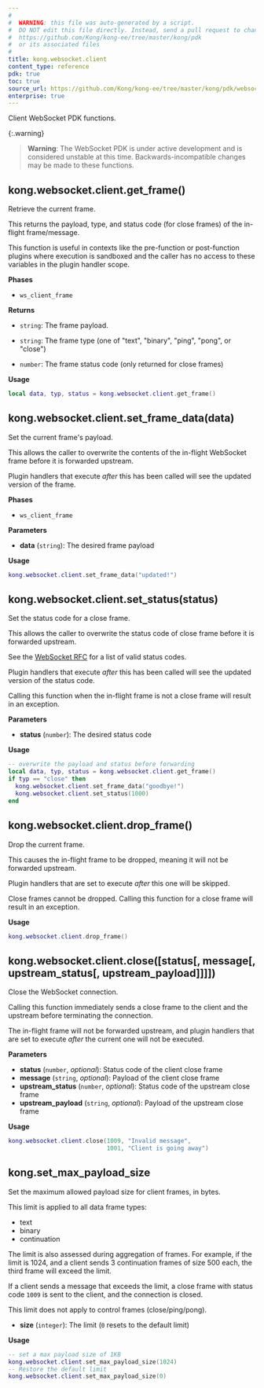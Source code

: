 ```yaml
---
#
#  WARNING: this file was auto-generated by a script.
#  DO NOT edit this file directly. Instead, send a pull request to change
#  https://github.com/Kong/kong-ee/tree/master/kong/pdk
#  or its associated files
#
title: kong.websocket.client
content_type: reference 
pdk: true
toc: true
source_url: https://github.com/Kong/kong-ee/tree/master/kong/pdk/websocket/client.lua
enterprise: true
---
```


<!-- vale off -->

Client WebSocket PDK functions.

{:.warning}
> **Warning**: The WebSocket PDK is under active development and is
considered unstable at this time. Backwards-incompatible changes may be made
to these functions.

## kong.websocket.client.get_frame()

Retrieve the current frame.

 This returns the payload, type, and status code (for close frames) of
 the in-flight frame/message.

 This function is useful in contexts like the pre-function or post-function plugins
 where execution is sandboxed and the caller has no access to these
 variables in the plugin handler scope.


**Phases**

* `ws_client_frame`

**Returns**

*  `string`:  The frame payload.

*  `string`:  The frame type (one of "text", "binary", "ping",
   "pong", or "close")

*  `number`:  The frame status code (only returned for close frames)


**Usage**

``` lua
local data, typ, status = kong.websocket.client.get_frame()
```



## kong.websocket.client.set_frame_data(data)

Set the current frame's payload.

 This allows the caller to overwrite the contents of the in-flight
 WebSocket frame before it is forwarded upstream.

 Plugin handlers that execute _after_ this has been called will see the
 updated version of the frame.


**Phases**

* `ws_client_frame`

**Parameters**

* **data** (`string`):  The desired frame payload

**Usage**

``` lua
kong.websocket.client.set_frame_data("updated!")
```



## kong.websocket.client.set_status(status)

Set the status code for a close frame.

 This allows the caller to overwrite the status code of close frame
 before it is forwarded upstream.

 See the [WebSocket RFC](https://datatracker.ietf.org/doc/html/rfc6455#section-7.4.1)
 for a list of valid status codes.

 Plugin handlers that execute _after_ this has been called will see the
 updated version of the status code.

 Calling this function when the in-flight frame is not a close frame
 will result in an exception.


**Parameters**

* **status** (`number`):  The desired status code

**Usage**

``` lua
-- overwrite the payload and status before forwarding
local data, typ, status = kong.websocket.client.get_frame()
if typ == "close" then
  kong.websocket.client.set_frame_data("goodbye!")
  kong.websocket.client.set_status(1000)
end
```



## kong.websocket.client.drop_frame()

Drop the current frame.

 This causes the in-flight frame to be dropped, meaning it will not be
 forwarded upstream.

 Plugin handlers that are set to execute _after_ this one will be
 skipped.

 Close frames cannot be dropped. Calling this function for a close
 frame will result in an exception.

**Usage**

``` lua
kong.websocket.client.drop_frame()
```



## kong.websocket.client.close([status[, message[, upstream_status[, upstream_payload]]]])

Close the WebSocket connection.

 Calling this function immediately sends a close frame to the client and
 the upstream before terminating the connection.

 The in-flight frame will not be forwarded upstream, and plugin
 handlers that are set to execute _after_ the current one will not be
 executed.


**Parameters**

* **status** (`number`, _optional_):  Status code of the client close frame
* **message** (`string`, _optional_):  Payload of the client close frame
* **upstream_status** (`number`, _optional_):  Status code of the upstream close frame
* **upstream_payload** (`string`, _optional_):  Payload of the upstream close frame

**Usage**

``` lua
kong.websocket.client.close(1009, "Invalid message",
                            1001, "Client is going away")
```





## kong.set_max_payload_size

Set the maximum allowed payload size for client frames, in bytes.

 This limit is applied to all data frame types:
   * text
   * binary
   * continuation

 The limit is also assessed during aggregation of frames. For example,
 if the limit is 1024, and a client sends 3 continuation frames of size
 500 each, the third frame will exceed the limit.

 If a client sends a message that exceeds the limit, a close frame with
 status code `1009` is sent to the client, and the connection is closed.

 This limit does not apply to control frames (close/ping/pong).

* **size** (`integer`):  The limit (`0` resets to the default limit)

**Usage**

``` lua
-- set a max payload size of 1KB
kong.websocket.client.set_max_payload_size(1024)
-- Restore the default limit
kong.websocket.client.set_max_payload_size(0)
```